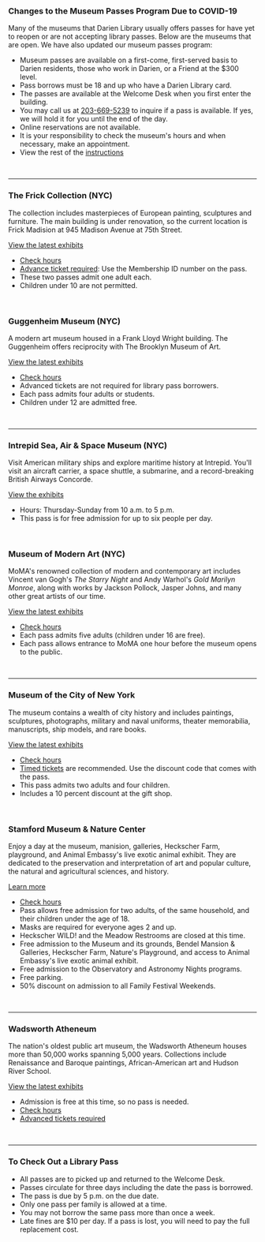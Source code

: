 ### Changes to the Museum Passes Program Due to COVID-19
Many of the museums that Darien Library usually offers passes for have yet to reopen or are not accepting library passes. Below are the museums that are open. We have also updated our museum passes program:  

* Museum passes are available on a first-come, first-served basis to Darien residents, those who work in Darien, or a Friend at the $300 level.  
* Pass borrows must be 18 and up who have a Darien Library card. 
* The passes are available at the Welcome Desk when you first enter the building. 
* You may call us at [203-669-5239](tel:2036695239 "Call the Welcome Desk") to inquire if a pass is available. If yes, we will hold it for you until the end of the day. 
* Online reservations are not available. 
* It is your responsibility to check the museum's hours and when necessary, make an appointment.
* View the rest of the <a href="#Steps">instructions</a>
<br />

<hr />
<!-- <div class="row margin-bottom-30">
<div class="col-md-9">

NYC and Connecticut are home to some of the greatest museums in the country. Renaissance masterpieces, visionary modern art, and celebrations of great historical figures are an easy train or car ride away. As part of our continuing dedication to enriching the lives of our patrons, Darien Library is pleased to provide a variety of museum passes that will engage, excite, and inform you in a cultural learning experience.
<br />
<br />

</div>
<div class="col-md-3">

### Start Here
* <a href="#Steps" style="color:#EA8665;">View instructions</a>
* [Join the new exhibits mailing list](https://dar.to/2HWImat "Join mailing list")
* [Search by Museum](https://dar.to/2lDqrul "Search by Museum") 
* [Search by Date](https://dar.to/2lDn4mS "Search by Date")
* [View or Cancel a Reservation](https://dar.to/2lDlZLS "View or Cancel a Reservation")

</div>
</div> -->

<div class="row">
<div class="col-md-6">

### The Frick Collection (NYC)
The collection includes masterpieces of European painting, sculptures and furniture. The main building is under renovation, so the current location is Frick Madision at 945 Madison Avenue at 75th Street.<br /> 
<!-- [Select date to visit The Frick](https://dar.to/2j4esKl "Visit The Frick Collection")<br /> -->
[View the latest exhibits](https://dar.to/2j4Fj90 "View The Frick's exhibits")<br />
* [Check hours](https://dar.to/3rzpZit "Check The Frick Collection's Hours")
* [Advance ticket required](https://dar.to/3mc6hs3 "Advance ticket required"): Use the Membership ID number on the pass. 
* These two passes admit one adult each. 
* Children under 10 are not permitted.
<br />
</div>

<div class="col-md-6">

### Guggenheim Museum (NYC)
A modern art museum housed in a Frank Lloyd Wright building. The Guggenheim offers reciprocity with The Brooklyn Museum of Art.<br />
<!-- [Select date to visit Guggenheim](https://dar.to/2j3D85G "Visit Guggenheim Museum")<br /> -->
[View the latest exhibits](https://dar.to/2j2QyP8 "View Guggenheim's exhibits")<br />
* [Check hours](https://dar.to/39vlKOG "Check Guggenheim's Hours")
* Advanced tickets are not required for library pass borrowers.
* Each pass admits four adults or students. 
* Children under 12 are admitted free. 
<br />
</div>
</div>

<hr />

<div class="row">
<div class="col-md-6">

### Intrepid Sea, Air & Space Museum (NYC)
Visit American military ships and explore maritime history at Intrepid. You'll visit an aircraft carrier, a space shuttle, a submarine, and a record-breaking British Airways Concorde.<br /> 
<!-- [Select date to visit Intrepid](https://dar.to/2j5lPBg "Visit Intrepid")<br /> -->
[View the exhibits](https://dar.to/2j1WQyo "View Intrepid's exhibits")<br />
* Hours: Thursday-Sunday from 10 a.m. to 5 p.m.
* This pass is for free admission for up to six people per day.
<br />
</div>
<div class="col-md-6">

### Museum of Modern Art (NYC)
MoMA's renowned collection of modern and contemporary art includes Vincent van Gogh's _The Starry Night_ and Andy Warhol's _Gold Marilyn Monroe_, along with works by Jackson Pollock, Jasper Johns, and many other great artists of our time. <br /> 
<!-- [Select date to visit MoMA](https://dar.to/2xvvu7b "Visit MoMA")<br /> -->
[View the latest exhibits](https://dar.to/2j4fGoI "View MoMA's exhibits")<br />
* [Check hours](https://dar.to/3sFFUgK "Check MoMA's Hours")
* Each pass admits five adults (children under 16 are free).
* Each pass allows entrance to MoMA one hour before the museum opens to the public.
</br>
</div>
</div>

<hr />

<div class="row">
<div class="col-md-6">

### Museum of the City of New York
The museum contains a wealth of city history and includes paintings, sculptures, photographs, military and naval uniforms, theater memorabilia, manuscripts, ship models, and rare books. <br /> 
<!-- [Select date to visit Museum of the City of NY](https://dar.to/2j3DYzm "Visit Museum of the City of New York")<br />-->
[View the latest exhibits](https://dar.to/2j3Qdvy "View Museum of the City of New York's exhibits")<br />
* [Check hours](https://dar.to/3wh6q2c "Check Museum of the City of New York's Hours")
* [Timed tickets](https://dar.to/39MRort "Timed tickets") are recommended. Use the discount code that comes with the pass.
* This pass admits two adults and four children. 
* Includes a 10 percent discount at the gift shop.
<br />
</div>
<!--<div class="col-md-6">

### New-York Historical Society
Founded in 1804, the museum is New York's first museum. It works to preserve and share the multi-layered society and history of one of America's oldest cities.<br /> 
[Select date to visit NY Historical Society](https://dar.to/2j4ftlD "Visit Museum of the City of New York")<br />
[View the latest exhibits](https://dar.to/2j48LMt "View the New York Historical Society's exhibits")<br />
* [Check hours](https://dar.to/3sIjT0H "Check New-York Historical Society's Hours")
* [Timed tickets](https://dar.to/3wcibXA "Timed tickets") are recommended. 
* This pass offers free admission for two adults and four children under the age of 18. 
</div> -->
<div class="col-md-6">

### Stamford Museum & Nature Center
Enjoy a day at the museum, manision, galleries, Heckscher Farm, playground, and Animal Embassy's live exotic animal exhibit. They are dedicated to the preservation and interpretation of art and popular culture, the natural and agricultural sciences, and history.<br /> 
<!-- [Select date to visit Stamford Museum](https://dar.to/2j4H1Y0 "Visit Stamford Museum & Nature Center")<br /> -->
[Learn more](https://dar.to/3fy10cZ "Learn more about the Stamford Museum & Nature Center")<br />
* [Check hours](https://dar.to/3dltRPh "Check Stamford Museum & Nature Center's Hours")
* Pass allows free admission for two adults, of the same household, and their children under the age of 18. 
* Masks are required for everyone ages 2 and up.
* Heckscher WILD! and the Meadow Restrooms are closed at this time. 
* Free admission to the Museum and its grounds, Bendel Mansion & Galleries, Heckscher Farm, Nature's Playground, and access to Animal Embassy's live exotic animal exhibit. 
* Free admission to the Observatory and Astronomy Nights programs. 
* Free parking. 
* 50% discount on admission to all Family Festival Weekends. 
<br />
</div>
</div>

<hr />
<!-- <hr class="g-my-40">
<div class="row">
<div class="col-md-12">

### Featured Exhibit

</div>
</div>
<div class="row">
<div class="col-md-4">
<a href="https://dar.to/33K4CjQ"><img class="img-responsive center-block" src="/uploads/departments/readers_advisory/photo_by_jesse_cooday.jpg" alt="Photo by Jesse Cooday" /></a>
<br />
</div>
<div class="col-md-8">

#### Urban Indian: Native New York Now
Ends March 8th<br />
Museum of the City of New York

More than 70% of Native Americans live in urban areas.  _[Urban Indian: Native New York Now](https://dar.to/34buHHz "Urban Indian")_ explores what it means to be a Native American living in New York City in today's world. The intersectionality of the many facets of a Native person's life is examined through a mix of art, performing arts, and memorabilia.  <br />

[Reserve a pass to see the exhibit](https://dar.to/2j3DYzm "Reserve a pass to the Museum of the City of New York")<br />

<caption>

_Artists from the exhibition, Women of Sweetgrass, Cedar and Sage, friends and community members outside the American Indian Community House Gallery, 1985. Photo by Jesse Cooday._

</caption>

</div>
</div> 
<hr class="g-my-40"> -->
<div class="row">
<div class="col-md-6">

### Wadsworth Atheneum
The nation's oldest public art museum, the Wadsworth Atheneum houses more than 50,000 works spanning 5,000 years. Collections include Renaissance and Baroque paintings, African-American art and Hudson River School.<br /> 
<!-- [Select date to visit Wadsworth](https://dar.to/2j2Knux "Visit Wadsworth Antheneum")<br /> -->
[View the latest exhibits](https://dar.to/3wdjd5L "View Wadsworth's latest exhibits")<br />
* Admission is free at this time, so no pass is needed. 
* [Check hours](https://dar.to/3dh7LNK "Check Wadsworth Atheneum's Hours")
* [Advanced tickets required](https://dar.to/39tUtwn "Advanced tickets required for Wadsworth")
<br />
</div>
</div>

<hr />

<div class="row">
<div class="col-md-8">
<a name="Steps" color="#fff"></a>

### To Check Out a Library Pass
* All passes are to picked up and returned to the Welcome Desk.
* Passes circulate for three days including the date the pass is borrowed. 
* The pass is due by 5 p.m. on the due date. 
* Only one pass per family is allowed at a time.
* You may not borrow the same pass more than once a week.
* Late fines are $10 per day. If a pass is lost, you will need to pay the full replacement cost.
<!-- * Some passes may not be valid to attend special events at that museum. If you have questions, contact that museum directly.-->

</div>
</div>
